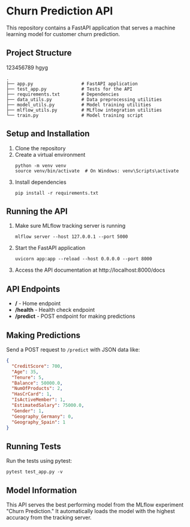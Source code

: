 # Churn Prediction API

This repository contains a FastAPI application that serves a machine learning model for customer churn prediction.

## Project Structure
123456789
hgyg
```
.
├── app.py                  # FastAPI application
├── test_app.py             # Tests for the API
├── requirements.txt        # Dependencies
├── data_utils.py           # Data preprocessing utilities
├── model_utils.py          # Model training utilities
├── mlflow_utils.py         # MLflow integration utilities
└── train.py                # Model training script
```

## Setup and Installation

1. Clone the repository
2. Create a virtual environment
   ```
   python -m venv venv
   source venv/bin/activate  # On Windows: venv\Scripts\activate
   ```
3. Install dependencies
   ```
   pip install -r requirements.txt
   ```

## Running the API

1. Make sure MLflow tracking server is running
   ```
   mlflow server --host 127.0.0.1 --port 5000
   ```

2. Start the FastAPI application
   ```
   uvicorn app:app --reload --host 0.0.0.0 --port 8000
   ```

3. Access the API documentation at http://localhost:8000/docs

## API Endpoints

- **/** - Home endpoint
- **/health** - Health check endpoint
- **/predict** - POST endpoint for making predictions

## Making Predictions

Send a POST request to `/predict` with JSON data like:

```json
{
  "CreditScore": 700,
  "Age": 35,
  "Tenure": 5,
  "Balance": 50000.0,
  "NumOfProducts": 2,
  "HasCrCard": 1,
  "IsActiveMember": 1,
  "EstimatedSalary": 75000.0,
  "Gender": 1,
  "Geography_Germany": 0,
  "Geography_Spain": 1
}
```

## Running Tests

Run the tests using pytest:

```
pytest test_app.py -v
```

## Model Information

This API serves the best performing model from the MLflow experiment "Churn Prediction."
It automatically loads the model with the highest accuracy from the tracking server.
